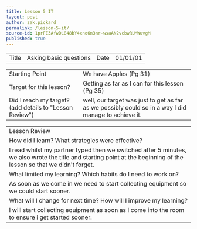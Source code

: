 ```yaml
---
title: Lesson 5 IT
layout: post
author: zak.pickard
permalink: /lesson-5-it/
source-id: 1prFE3AfwDL848bY4xno6n3nr-wsaAN2vcbwRUMWuvgM
published: true
---
```

<table>
  <tr>
    <td>Title</td>
    <td>Asking basic questions</td>
    <td>Date</td>
    <td>01/01/01</td>
  </tr>
</table>


<table>
  <tr>
    <td>Starting Point</td>
    <td>We have Apples (Pg 31)</td>
  </tr>
  <tr>
    <td>Target for this lesson?</td>
    <td>Getting as far as I can for this lesson (Pg 35)</td>
  </tr>
  <tr>
    <td>Did I reach my target? 
(add details to "Lesson Review")</td>
    <td>well, our target was just to get as far as we possibly could so in a way I did manage to achieve it.</td>
  </tr>
</table>


<table>
  <tr>
    <td>Lesson Review</td>
  </tr>
  <tr>
    <td>How did I learn? What strategies were effective?</td>
  </tr>
  <tr>
    <td>I read whilst my partner typed then we switched after 5 minutes, we also wrote the title and starting point at the beginning of the lesson  so that we didn't forget.</td>
  </tr>
  <tr>
    <td>What limited my learning? Which habits do I need to work on? </td>
  </tr>
  <tr>
    <td>As soon as we come in we need to start collecting equipment so we could start sooner.</td>
  </tr>
  <tr>
    <td>What will I change for next time? How will I improve my learning?</td>
  </tr>
  <tr>
    <td>I will start collecting equipment as soon as I come into the room to ensure i get started sooner.</td>
  </tr>
</table>


